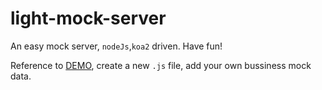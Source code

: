 # light-mock-server

An easy mock server, `nodeJs`,`koa2` driven. Have fun!

Reference to [DEMO](./controllers/demo.js), create a new `.js` file, add your own bussiness mock data.
